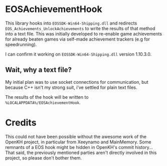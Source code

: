 # EOSAchievementHook

This library hooks into `EOSSDK-Win64-Shipping.dll` and redirects `EOS_Achievements_UnlockAchievements` to write the results of that method into a text file. This was initially developed to re-enable game achievements for already beaten games via self-made achievement trackers (e.g for speedrunning).

I can confirm it working on `EOSSDK-Win64-Shipping.dll` version 1.10.3.0.

## Wait, why a text file?
My initial plan was to use socket connections for communication, but because C++ isn't my strong suit, i've settled for plain text files.

The results of the hook will be written to `%LOCALAPPDATA%/EOSAchievementHook`.

# Credits
This could not have been possible without the awesome work of the OpenKH project, in particular from Xeeynamo and MainMemory. Some remnants of a EOS hook might be hidden in OpenKH's commit history...
That said, the previously mentioned parties aren't directly involved in this project, so please don't bother them.